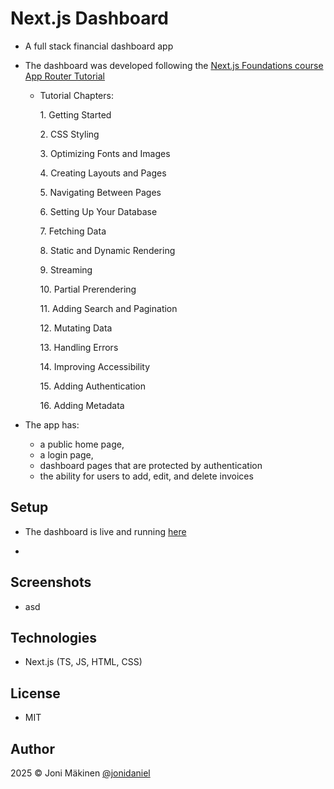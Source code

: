 # Next.js Dashboard

- A full stack financial dashboard app

- The dashboard was developed following the [Next.js Foundations course App Router Tutorial](https://nextjs.org/learn/dashboard-app)

  - Tutorial Chapters:

    1\. Getting Started

    2\. CSS Styling

    3\. Optimizing Fonts and Images

    4\. Creating Layouts and Pages

    5\. Navigating Between Pages

    6\. Setting Up Your Database

    7\. Fetching Data

    8\. Static and Dynamic Rendering

    9\. Streaming

    10\. Partial Prerendering

    11\. Adding Search and Pagination

    12\. Mutating Data

    13\. Handling Errors

    14\. Improving Accessibility

    15\. Adding Authentication

    16\. Adding Metadata

- The app has:
  - a public home page,
  - a login page,
  - dashboard pages that are protected by authentication
  - the ability for users to add, edit, and delete invoices

## Setup

- The dashboard is live and running [here](https://nextjs-dashboard-azure-gamma-85.vercel.app)

-

## Screenshots

- asd

## Technologies

- Next.js (TS, JS, HTML, CSS)

## License

- MIT

## Author

2025 © Joni Mäkinen [@jonidaniel](https://github.com/jonidaniel)
